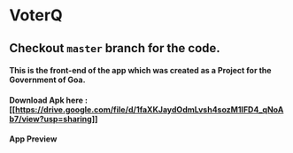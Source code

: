 # VoterQ

## Checkout ```master``` branch for the code.

#### This is the front-end of the app which was created as a Project for the Government of Goa.

#### Download Apk here : [[https://drive.google.com/file/d/1faXKJaydOdmLvsh4sozM1lFD4_qNoAb7/view?usp=sharing]]

#### App Preview


